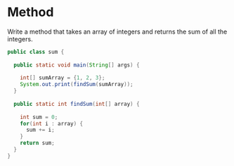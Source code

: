 # Method

Write a method that takes an array of integers and returns the sum of all the integers.

```java
public class sum {
	
  public static void main(String[] args) {
		
	int[] sumArray = {1, 2, 3};
	System.out.print(findSum(sumArray));
  }
		
  public static int findSum(int[] array) {
		
	int sum = 0;
	for(int i : array) {
	  sum += i;
	}
	return sum;
  }
}
```

